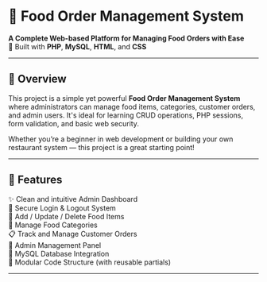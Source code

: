 # 🍕 Food Order Management System

**A Complete Web-based Platform for Managing Food Orders with Ease**  
📌 Built with **PHP**, **MySQL**, **HTML**, and **CSS**

---

## 📌 Overview

This project is a simple yet powerful **Food Order Management System** where administrators can manage food items, categories, customer orders, and admin users. It's ideal for learning CRUD operations, PHP sessions, form validation, and basic web security.

Whether you’re a beginner in web development or building your own restaurant system — this project is a great starting point!

---

## 🚀 Features

✨ Clean and intuitive Admin Dashboard  
🔐 Secure Login & Logout System  
🍔 Add / Update / Delete Food Items  
📂 Manage Food Categories  
📋 Track and Manage Customer Orders  
👥 Admin Management Panel  
💾 MySQL Database Integration  
🧩 Modular Code Structure (with reusable partials)

---


